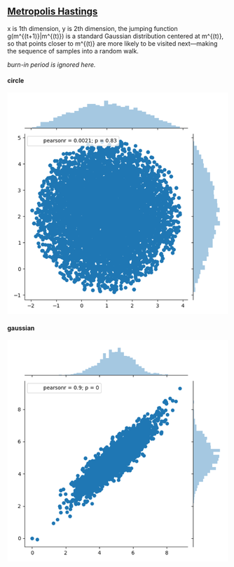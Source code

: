 ## [Metropolis Hastings](https://en.wikipedia.org/wiki/Metropolis%E2%80%93Hastings_algorithm)

x is 1th dimension, y is 2th dimension, the jumping function g(m^{(t+1)}|m^{(t)}) is a standard Gaussian distribution centered at m^{(t)}, so that points closer to m^{(t)} are more likely to be visited next—making the sequence of samples into a random walk.

*burn-in period is ignored here.*

#### circle

![circle.png](circle.png)

#### gaussian

![pgaussian.png](pgaussian.png)
